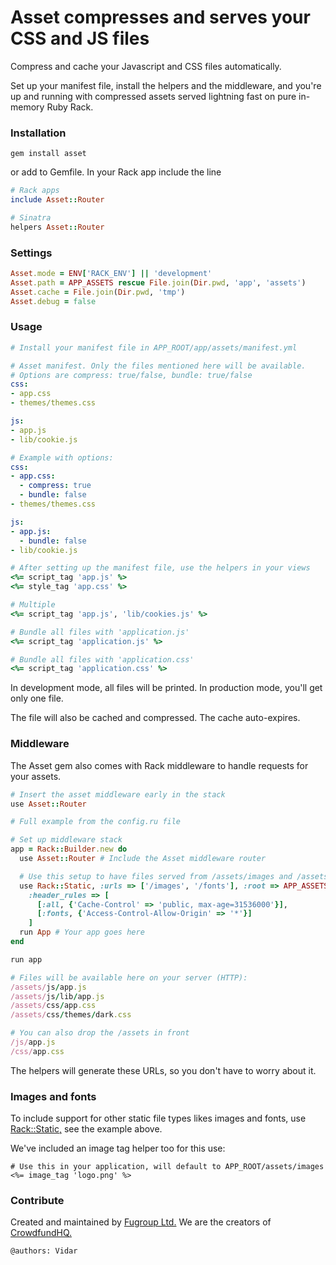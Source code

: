 # Asset compresses and serves your CSS and JS files

Compress and cache your Javascript and CSS files automatically.

Set up your manifest file, install the helpers and the middleware, and you're up and running with compressed assets served lightning fast on pure in-memory Ruby Rack.

### Installation
```
gem install asset
```
or add to Gemfile. In your Rack app include the line
```ruby
# Rack apps
include Asset::Router

# Sinatra
helpers Asset::Router
```

### Settings
```ruby
Asset.mode = ENV['RACK_ENV'] || 'development'
Asset.path = APP_ASSETS rescue File.join(Dir.pwd, 'app', 'assets')
Asset.cache = File.join(Dir.pwd, 'tmp')
Asset.debug = false
```

### Usage
```yaml
# Install your manifest file in APP_ROOT/app/assets/manifest.yml

# Asset manifest. Only the files mentioned here will be available.
# Options are compress: true/false, bundle: true/false
css:
- app.css
- themes/themes.css

js:
- app.js
- lib/cookie.js

# Example with options:
css:
- app.css:
  - compress: true
  - bundle: false
- themes/themes.css

js:
- app.js:
  - bundle: false
- lib/cookie.js
```

```ruby
# After setting up the manifest file, use the helpers in your views
<%= script_tag 'app.js' %>
<%= style_tag 'app.css' %>

# Multiple
<%= script_tag 'app.js', 'lib/cookies.js' %>

# Bundle all files with 'application.js'
<%= script_tag 'application.js' %>

# Bundle all files with 'application.css'
<%= script_tag 'application.css' %>
```

In development mode, all files will be printed. In production mode, you'll get only one file.

The file will also be cached and compressed. The cache auto-expires.

### Middleware

The Asset gem also comes with Rack middleware to handle requests for your assets.

```ruby
# Insert the asset middleware early in the stack
use Asset::Router

# Full example from the config.ru file

# Set up middleware stack
app = Rack::Builder.new do
  use Asset::Router # Include the Asset middleware router

  # Use this setup to have files served from /assets/images and /assets/fonts
  use Rack::Static, :urls => ['/images', '/fonts'], :root => APP_ASSETS,
    :header_rules => [
      [:all, {'Cache-Control' => 'public, max-age=31536000'}],
      [:fonts, {'Access-Control-Allow-Origin' => '*'}]
    ]
  run App # Your app goes here
end

run app

# Files will be available here on your server (HTTP):
/assets/js/app.js
/assets/js/lib/app.js
/assets/css/app.css
/assets/css/themes/dark.css

# You can also drop the /assets in front
/js/app.js
/css/app.css
```

The helpers will generate these URLs, so you don't have to worry about it.

### Images and fonts

To include support for other static file types likes images and fonts, use [Rack::Static,](https://github.com/rack/rack/blob/master/lib/rack/static.rb) see the example above.


We've included an image tag helper too for this use:
```erb
# Use this in your application, will default to APP_ROOT/assets/images
<%= image_tag 'logo.png' %>
```

### Contribute

Created and maintained by [Fugroup Ltd.](https://www.fugroup.net) We are the creators of [CrowdfundHQ.](https://crowdfundhq.com)

`@authors: Vidar`
